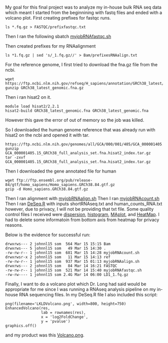 My goal for this final project was to analyze my in-house bulk RNA seq data which meant I started from the beginnining with fastq files and ended with a volcano plot. 
First creating prefixes for fastqc runs. 

```
ls *.fq.gz > FASTQC/prefixfastqc.txt

```
Then I ran the following sbatch [myjobRNAfastqc.sh](myjobRNAfastqc.sh) 

Then created prefixes for my RNAalignment

```
ls *1.fq.gz | sed 's/_1.fq.gz//' > Bam/prefixesRNAalign.txt
```

For the reference genome, I first tried to download the fna.gz file from the ncbi. 

```
wget https://ftp.ncbi.nlm.nih.gov/refseq/H_sapiens/annotation/GRCh38_latest/refseq_identifiers/GRCh38_latest_genomic.fna.gz
gunzip GRCh38_latest_genomic.fna.gz
```
Then i ran hisat2 on it. 
```
module load hisat2/2.2.1
hisat2-build GRCh38_latest_genomic.fna GRCh38_latest_genomic.fna
```

However this gave the error of out of memory so the job was killed.

So I downloaded the human genome reference that was already run with hisat2 on the ncbi and opened it with tar. 

```
https://ftp.ncbi.nlm.nih.gov/genomes/all/GCA/000/001/405/GCA_000001405.15_GRCh38/seqs_for_alignment_pipelines.ucsc_ids/GCA_000001405.15_GRCh38_full_analysis_set.fna.hisat2_index.tar.gz
gunzip GCA_000001405.15_GRCh38_full_analysis_set.fna.hisat2_index.tar.gz
tar -zxvf GCA_000001405.15_GRCh38_full_analysis_set.fna.hisat2_index.tar.gz
```
Then I downloaded the gene annotated file for human
```
wget ftp://ftp.ensembl.org/pub/release-84/gtf/homo_sapiens/Homo_sapiens.GRCh38.84.gtf.gz  
gzip -d Homo_sapiens.GRCh38.84.gtf.gz
```
Then I ran alignment with [myjobRNAalign.sh](myjobRNAalign.sh)
Then I ran [myjobRNAcount.sh](myjobRNAcount.sh)
Then I ran [DeSeq.R](DeSeq.R) with inputs shortRNAseq.txt and human_counts_RNA.txt however, due to privacy, I will not be providing that txt file. Some quality control files I received were [dispersion](disp.png), [histogram](histo.png), [MAplot](MAplot.png), and [HeatMap](HeatMap.png). I had to delete some informatoin from bottom axis from heatmap for privacy reasons. 

Below is the evidence for successful run:

```
drwxrws--- 2 johnnl15 som  564 Mar 15 15:15 Bam
drwxrws--- 5 johnnl15 som   49 Mar 15 14:30 .
-rw-rw-r-- 1 johnnl15 som  681 Mar 15 14:28 myjobRNAcount.sh
drwxrwsr-x 2 johnnl15 som   11 Mar 15 14:13 ref
-rw-rw-r-- 1 johnnl15 som  937 Mar 15 01:13 myjobRNAalign.sh
drwxrws--- 2 johnnl15 som   84 Mar 14 16:21 FASTQC
-rw-rw-r-- 1 johnnl15 som  521 Mar 14 15:40 myjobRNAfastqc.sh
-rw-rw---- 1 johnnl15 som 2.4G Mar 14 06:00 LD1_1.fq.gz
```

Finally, I want to do a volcano plot which Dr. Long had said would be appropriate for me since I was running a RNAseq analysis pipeline on my in-house RNA sequencing files. In my DeSeq.R file I also included this script: 

```
png(filename='LKLDVolcano.png', width=800, height=750)
EnhancedVolcano(res,
                lab = rownames(res),
                x = 'log2FoldChange',
                y = 'pvalue')
graphics.off()
```

and my product was this [Volcano.png](Volcano.png). 
